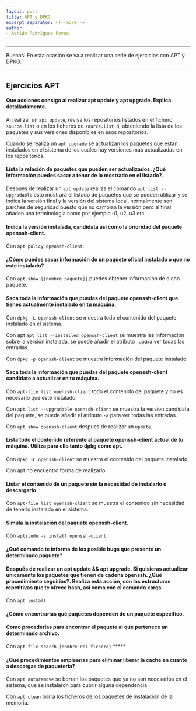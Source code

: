 ```yaml
---
layout: post
title: APT y DPKG
excerpt_separator: <!--more-->
author:
- Adrián Rodríguez Povea
---
```


***

Buenas! En esta ocasión se va a realizar una serie de ejercicios con APT y DPKG.

***

<!--more-->

## Ejercicios APT

#### Que acciones consigo al realizar apt update y apt upgrade. Explica detalladamente.

Al realizar un `apt update`, revisa los repositorios listados en el fichero `source.list` o en los ficheros de `source.list.d`, obteniendo la lista de los paquetes y sus versiones disponibles en esos repositorios.

Cuando se realiza un `apt upgrade` se actualizan los paquetes que estan instalados en el sistema de los cuales hay versiones mas actualizadas en los repositorios.

#### Lista la relación de paquetes que pueden ser actualizados. ¿Qué información puedes sacar a tenor de lo mostrado en el listado?.

Despues de realizar un `apt update` realiza el comando `apt list --upgradable` esto mostrará el listado de paquetes que se pueden utilizar y se indica la versión final y la versión del sistema local, normalmente son parches de seguridad puesto que no cambian la versión pero al final añaden una terminología como por ejemplo u1, u2, u3 etc.

#### Indica la versión instalada, candidata así como la prioridad del paquete openssh-client.

Con `apt policy openssh-client`.

#### ¿Cómo puedes sacar información de un paquete oficial instalado o que no este instalado?

Con `apt show [[nombre paquete]]` puedes obtener información de dicho paquete.

#### Saca toda la información que puedas del paquete openssh-client que tienes actualmente instalado en tu máquina.

Con `dpkg -L openssh-client` se muestra todo el contenido del paquete instalado en el sistema.

Con apt `apt list --installed openssh-client` se muestra las información sobre la versión instalada, se puede añadir el atributo `-a`para ver todas las entradas.

Con `dpkg -p openssh-client` se muestra información del paquete instalado.

#### Saca toda la información que puedas del paquete openssh-client candidato a actualizar en tu máquina.

Con `apt-file list openssh-client` todo el contenido del paquete y no es necesario que este instalado.

Con `apt list --upgradable openssh-client` se muestra la version candidata del paquete, se puede añadir el atributo `-a` para ver todas las entradas.

Con `apt show openssh-client` despues de realizar un `update`.

#### Lista todo el contenido referente al paquete openssh-client actual de tu máquina. Utiliza para ello tanto dpkg como apt.

Con `dpkg -L openssh-client` se muestra el contenido del paquete instalado.

Con apt no encuentro forma de realizarlo.

#### Listar el contenido de un paquete sin la necesidad de instalarlo o descargarlo.

Con `apt-file list openssh-client` se muestra el contenido sin necesidad de tenerlo instalado en el sistema.

#### Simula la instalación del paquete openssh-client.

Con `aptitude -s install openssh-client`

#### ¿Qué comando te informa de los posible bugs que presente un determinado paquete?


#### Después de realizar un apt update && apt upgrade. Si quisieras actualizar únicamente los paquetes que tienen de cadena openssh. ¿Qué procedimiento seguirías?. Realiza esta acción, con las estructuras repetitivas que te ofrece bash, así como con el comando xargs.

Con `apt install ` 

#### ¿Cómo encontrarías qué paquetes dependen de un paquete específico.

#### Como procederías para encontrar el paquete al que pertenece un determinado archivo.

Con `apt-file search [nombre del fichero]` *****

#### ¿Que procedimientos emplearías para eliminar liberar la cache en cuanto a descargas de paquetería?

Con `apt autoremove` se borran los paquetes que ya no son necesarios en el sistema, que se instalaron para cubrir alguna dependencia

Con `apt clean` borra los ficheros de los paquetes de instalación de  la memoria.